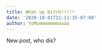 ```yaml
---
title: What up bitch!!!!!
date: '2020-10-01T21:11:35-07:00'
author: YoMommmmmmmaaaa
---
```

New post, who dis?